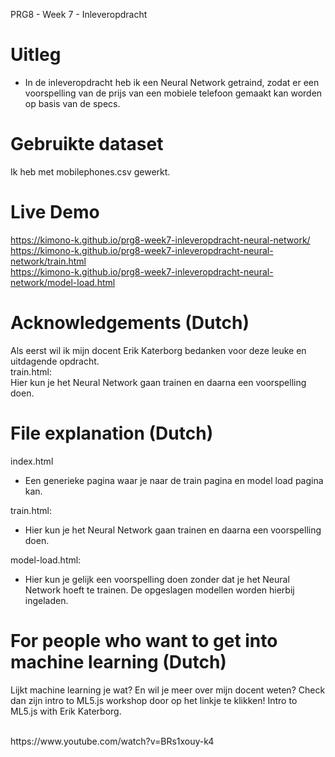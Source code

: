 PRG8 - Week 7 - Inleveropdracht

# Uitleg

- In de inleveropdracht heb ik een Neural Network getraind, zodat er een voorspelling van de prijs van een mobiele telefoon gemaakt kan worden op basis van de specs.

# Gebruikte dataset

Ik heb met mobilephones.csv gewerkt.

# Live Demo

https://kimono-k.github.io/prg8-week7-inleveropdracht-neural-network/
<br />
https://kimono-k.github.io/prg8-week7-inleveropdracht-neural-network/train.html
<br />
https://kimono-k.github.io/prg8-week7-inleveropdracht-neural-network/model-load.html

# Acknowledgements (Dutch)

Als eerst wil ik mijn docent Erik Katerborg bedanken voor deze leuke en uitdagende opdracht.
<br />
train.html:
<br />
Hier kun je het Neural Network gaan trainen en daarna een voorspelling doen.

# File explanation (Dutch)

index.html

- Een generieke pagina waar je naar de train pagina en model load pagina kan.

train.html:

- Hier kun je het Neural Network gaan trainen en daarna een voorspelling doen.

model-load.html:

- Hier kun je gelijk een voorspelling doen zonder dat je het Neural Network hoeft te trainen. De opgeslagen modellen worden hierbij ingeladen.

# For people who want to get into machine learning (Dutch)

Lijkt machine learning je wat? En wil je meer over mijn docent weten?
Check dan zijn intro to ML5.js workshop door op het linkje te klikken!
Intro to ML5.js with Erik Katerborg.

<br />
https://www.youtube.com/watch?v=BRs1xouy-k4
